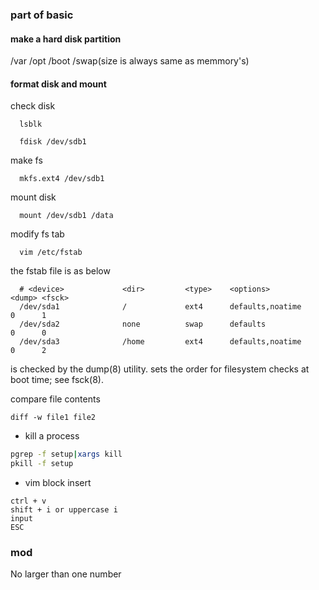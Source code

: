 ### part of basic

#### make a hard disk partition

  /var /opt /boot /swap(size is always  same as memmory's)

#### format disk and mount
  check disk
  ```
    lsblk
  ```

  ```
    fdisk /dev/sdb1
  ```

  make fs
  ```
    mkfs.ext4 /dev/sdb1
  ```

  mount disk
  ```
    mount /dev/sdb1 /data
  ```

  modify fs tab
  ```
    vim /etc/fstab
  ```

  the fstab file is as below

  ```
    # <device>             <dir>         <type>    <options>             <dump> <fsck>
    /dev/sda1              /             ext4      defaults,noatime      0      1
    /dev/sda2              none          swap      defaults              0      0
    /dev/sda3              /home         ext4      defaults,noatime      0      2
  ```

  <dump> is checked by the dump(8) utility.
  <fsck> sets the order for filesystem checks at boot time; see fsck(8).

  compare file contents

  ```
  diff -w file1 file2
  ```


  - kill a process
  ```sh
  pgrep -f setup|xargs kill
  pkill -f setup
  ```

  - vim block insert

  ```
  ctrl + v
  shift + i or uppercase i
  input
  ESC
  ```

### mod

No larger than one number
